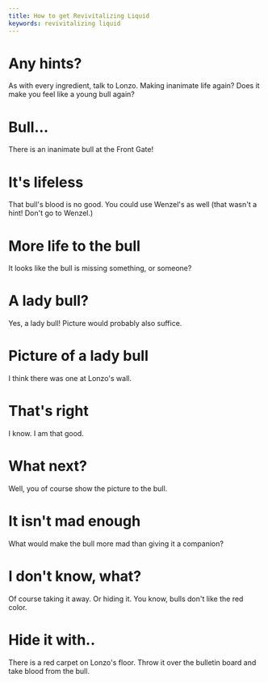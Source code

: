 ```yaml
---
title: How to get Revivitalizing Liquid
keywords: revivitalizing liquid
---
```

# Any hints?
As with every ingredient, talk to Lonzo. Making inanimate life again?
Does it make you feel like a young bull again?

# Bull...
There is an inanimate bull at the Front Gate!

# It's lifeless
That bull's blood is no good. You could use Wenzel's as well (that wasn't a hint! Don't go to Wenzel.)

# More life to the bull
It looks like the bull is missing something, or someone?

# A lady bull?
Yes, a lady bull! Picture would probably also suffice.

# Picture of a lady bull
I think there was one at Lonzo's wall.

# That's right
I know. I am that good.

# What next?
Well, you of course show the picture to the bull.

# It isn't mad enough
What would make the bull more mad than giving it a companion?

# I don't know, what?
Of course taking it away. Or hiding it. You know, bulls don't like the red color.

# Hide it with..
There is a red carpet on Lonzo's floor. Throw it over the bulletin board and take blood from the bull.
